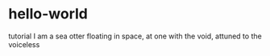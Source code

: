 # hello-world
tutorial
I am a sea otter floating in space, at one with the void, attuned to the voiceless

